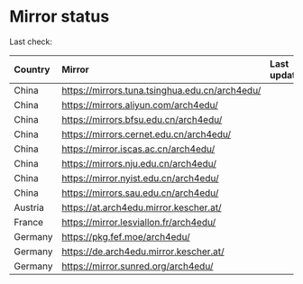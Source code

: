 <script src="./time.js"></script>
# Mirror status
Last check: <script type="text/javascript">localize(1722590509.206584);</script>

|Country|Mirror|Last update|
|:------|:-----|:----------|
|China|https://mirrors.tuna.tsinghua.edu.cn/arch4edu/|<script type="text/javascript">localize(1722537232);</script>|
|China|https://mirrors.aliyun.com/arch4edu/|<script type="text/javascript">localize(1722537232);</script>|
|China|https://mirrors.bfsu.edu.cn/arch4edu/|<script type="text/javascript">localize(1722537232);</script>|
|China|https://mirrors.cernet.edu.cn/arch4edu/|<script type="text/javascript">localize(1722537232);</script>|
|China|https://mirror.iscas.ac.cn/arch4edu/|<script type="text/javascript">localize(1722537232);</script>|
|China|https://mirrors.nju.edu.cn/arch4edu/|<script type="text/javascript">localize(1722537232);</script>|
|China|https://mirror.nyist.edu.cn/arch4edu/|<script type="text/javascript">localize(1722537232);</script>|
|China|https://mirrors.sau.edu.cn/arch4edu/|<script type="text/javascript">localize(1722537232);</script>|
|Austria|https://at.arch4edu.mirror.kescher.at/|<script type="text/javascript">localize(1722537232);</script>|
|France|https://mirror.lesviallon.fr/arch4edu/|<script type="text/javascript">localize(1722537232);</script>|
|Germany|https://pkg.fef.moe/arch4edu/|<script type="text/javascript">localize(1722537232);</script>|
|Germany|https://de.arch4edu.mirror.kescher.at/|<script type="text/javascript">localize(1722537232);</script>|
|Germany|https://mirror.sunred.org/arch4edu/|<script type="text/javascript">localize(1722537232);</script>|

<script src="./tablefilter/tablefilter.js"></script>
<script src="./table.js"></script>